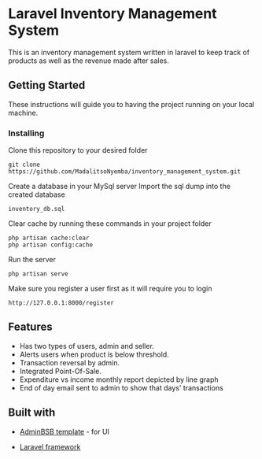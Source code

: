 # Laravel Inventory Management System
 This is an inventory management system written in laravel to keep track of products as well as the revenue made after sales.
 
## Getting Started
 These instructions will guide you to having the project running on your local machine.
 
### Installing
 Clone this repository to your desired folder
 ```
git clone https://github.com/MadalitsoNyemba/inventory_management_system.git
 ```
Create a database in your MySql server
Import the sql dump into the created database
```
inventory_db.sql
```
Clear cache by running these commands in your project folder
```
php artisan cache:clear
php artisan config:cache
```
Run the server
```
php artisan serve
```
Make sure you register a user first as it will require you to login
```
http://127.0.0.1:8000/register
```

## Features
* Has two types of users, admin and seller.
* Alerts users when product is below threshold.
* Transaction reversal by admin.
* Integrated Point-Of-Sale.
* Expenditure vs income monthly report depicted by line graph
* End of day email sent to admin to show that days' transactions

## Built with
* [AdminBSB template](https://github.com/gurayyarar/AdminBSBMaterialDesign) -  for UI

* [Laravel framework](https://laravel.com/)
